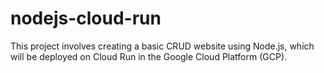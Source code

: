 # nodejs-cloud-run
This project involves creating a basic CRUD website using Node.js, which will be deployed on Cloud Run in the Google Cloud Platform (GCP).

